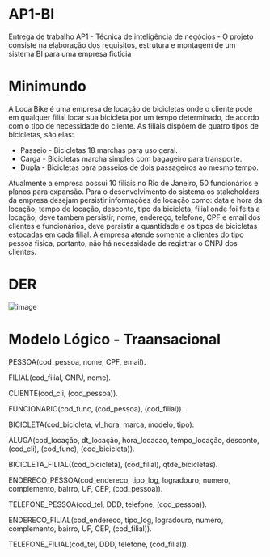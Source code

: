 # AP1-BI
Entrega de trabalho AP1 - Técnica de inteligência de negócios - O projeto consiste na elaboração dos requisitos, estrutura e montagem de um sistema BI para uma empresa fictícia

# Minimundo
A Loca Bike é uma empresa de locação de bicicletas onde o cliente pode em qualquer filial locar sua bicicleta por um tempo determinado, de acordo com o tipo de necessidade do cliente. As filiais dispõem de quatro tipos de bicicletas, são elas:

  -  Passeio - Bicicletas 18 marchas para uso geral.
  -  Carga - Bicicletas marcha simples com bagageiro para transporte.
  -  Dupla - Bicicletas para passeios de dois passageiros ao mesmo tempo.

Atualmente a empresa possui 10 filiais no Rio de Janeiro, 50 funcionários e planos para expansão.
Para o desenvolvimento do sistema os stakeholders da empresa desejam persistir informações de locação como: data e hora da locação, tempo de locação, desconto, tipo da bicicleta, filial onde foi feita a locação, deve tambem persistir, nome, endereço, telefone, CPF e email dos clientes e funcionários, deve persistir a quantidade e os tipos de bicicletas estocadas em cada filial. A empresa atende somente a clientes do tipo pessoa fisica, portanto, não há necessidade de registrar o CNPJ dos clientes.

# DER
![image](https://user-images.githubusercontent.com/55721262/135178984-b7233ead-8042-4bfa-a4af-4191c03d42eb.png)

# Modelo Lógico - Traansacional
PESSOA(cod_pessoa, nome, CPF, email).

FILIAL(cod_filial, CNPJ, nome).

CLIENTE(cod_cli, (cod_pessoa)).

FUNCIONARIO(cod_func,  (cod_pessoa), (cod_filial)).

BICICLETA(cod_bicicleta, vl_hora, marca, modelo, tipo).

ALUGA(cod_locação, dt_locação, hora_locacao, tempo_locação, desconto, (cod_cli), (cod_func), (cod_bicicleta)).

BICICLETA_FILIAL((cod_bicicleta), (cod_filial), qtde_bicicletas).

ENDERECO_PESSOA(cod_endereco, tipo_log, logradouro, numero, complemento, bairro, UF, CEP, (cod_pessoa)).

TELEFONE_PESSOA(cod_tel, DDD, telefone, (cod_pessoa)).

ENDERECO_FILIAL(cod_endereco, tipo_log, logradouro, numero, complemento, bairro, UF, CEP, (cod_filial)).

TELEFONE_FILIAL(cod_tel, DDD, telefone, (cod_filial)).
